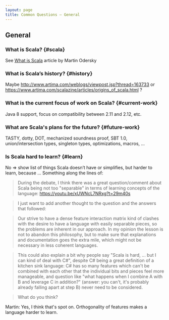 ```yaml
---
layout: page
title: Common Questions – General
---
```


## General

### What is Scala? {#scala}
See [What is Scala](http://scala-lang.org/what-is-scala.html) article by Martin Odersky

### What is Scala’s history? {#history}
Maybe http://www.artima.com/weblogs/viewpost.jsp?thread=163733 or https://www.artima.com/scalazine/articles/origins_of_scala.html ?

### What is the current focus of work on Scala? {#current-work}
Java 8 support, focus on compatibility between 2.11 and 2.12, etc.

### What are Scala's plans for the future? {#future-work}
TASTY, dotty, DOT, mechanized soundness proof, SBT 1.0, union/intersection types, singleton types, optimizations, macros, ...

### Is Scala hard to learn? {#learn}
No => show list of things Scala doesn’t have or simplifies, but harder to learn, because ...
Something along the lines of:

> During the debate, I think there was a great question/comment about Scala being not too "separable" in terms of learning concepts of the language: https://youtu.be/xUWNcL7NRxg?t=29m40s

> I just want to add another thought to the question and the answers that followed:

> Our strive to have a dense feature interaction matrix kind of clashes with the desire to have a language with easily separable pieces, so the problems are inherent in our approach. In my opinion the lesson is not to abandon this philosophy, but to make sure that explanations and documentation goes the extra mile, which might not be necessary in less coherent languages.

> This could also explain a bit why people say "Scala is hard, ... but I can kind of deal with C#", despite C# being a great definition of a kitchen sink language: C# has so many features which can't be combined with each other that the individual bits and pieces feel more manageable, and question like "what happens when I combine A with B and leverage C in addition?" (answer: you can't, it's probably already falling apart at step B) never need to be considered.

> What do you think?

Martin: Yes, I think that's spot on. Orthogonality of features makes a language harder to learn.
